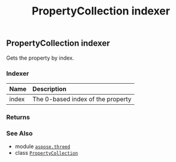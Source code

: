 ﻿---
title: PropertyCollection indexer
second_title: Aspose.3D for Python via .NET API References
description: 
type: docs
weight: 40
url: /python-net/aspose.threed/propertycollection/__getitem__/
is_root: false
---

## PropertyCollection indexer


Gets the property by index.
### Indexer
| Name | Description |
| :- | :- |
| index | The 0-based index of the property |



### Returns 




### See Also
* module [`aspose.threed`](../../)
* class [`PropertyCollection`](/3d/python-net/aspose.threed/propertycollection)

